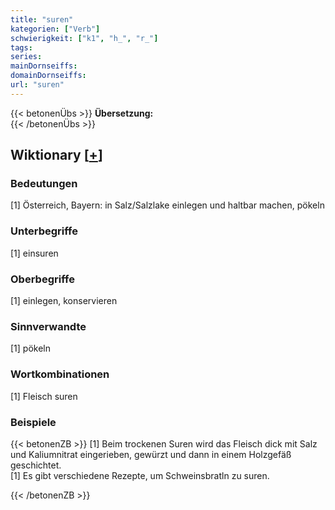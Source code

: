 ```yaml
---
title: "suren"
kategorien: ["Verb"]
schwierigkeit: ["k1", "h_", "r_"]
tags:
series:
mainDornseiffs:
domainDornseiffs:
url: "suren"
---
```


{{< betonenÜbs >}}
**Übersetzung:**  
{{< /betonenÜbs >}}

## Wiktionary [[+](https://de.wiktionary.org/wiki/suren)]

### Bedeutungen
[1] Österreich, Bayern: in Salz/Salzlake einlegen und haltbar machen, pökeln  

### Unterbegriffe
[1] einsuren  

### Oberbegriffe
[1] einlegen, konservieren  

### Sinnverwandte
[1] pökeln  

### Wortkombinationen
[1] Fleisch suren  

### Beispiele
{{< betonenZB >}}
[1] Beim trockenen Suren wird das Fleisch dick mit Salz und Kaliumnitrat eingerieben, gewürzt und dann in einem Holzgefäß geschichtet.  
[1] Es gibt verschiedene Rezepte, um Schweinsbratln zu suren.  

{{< /betonenZB >}}


